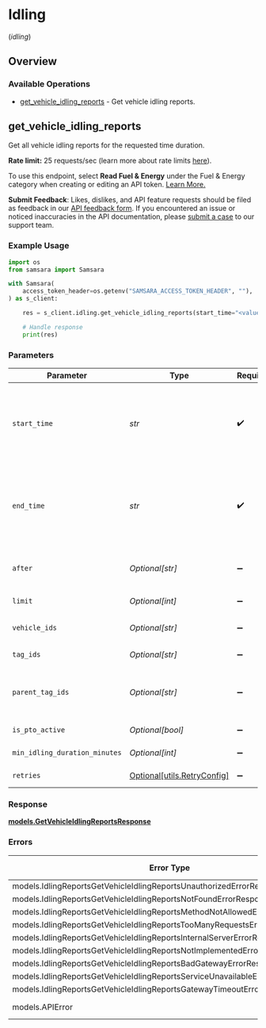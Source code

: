 # Idling
(*idling*)

## Overview

### Available Operations

* [get_vehicle_idling_reports](#get_vehicle_idling_reports) - Get vehicle idling reports.

## get_vehicle_idling_reports

Get all vehicle idling reports for the requested time duration.

 <b>Rate limit:</b> 25 requests/sec (learn more about rate limits <a href="https://developers.samsara.com/docs/rate-limits" target="_blank">here</a>).

To use this endpoint, select **Read Fuel & Energy** under the Fuel & Energy category when creating or editing an API token. <a href="https://developers.samsara.com/docs/authentication#scopes-for-api-tokens" target="_blank">Learn More.</a>
 

 **Submit Feedback**: Likes, dislikes, and API feature requests should be filed as feedback in our <a href="https://forms.gle/zkD4NCH7HjKb7mm69" target="_blank">API feedback form</a>. If you encountered an issue or noticed inaccuracies in the API documentation, please <a href="https://www.samsara.com/help" target="_blank">submit a case</a> to our support team.

### Example Usage

```python
import os
from samsara import Samsara

with Samsara(
    access_token_header=os.getenv("SAMSARA_ACCESS_TOKEN_HEADER", ""),
) as s_client:

    res = s_client.idling.get_vehicle_idling_reports(start_time="<value>", end_time="<value>")

    # Handle response
    print(res)

```

### Parameters

| Parameter                                                                                                                                                                                                                                                                                                                                                                                       | Type                                                                                                                                                                                                                                                                                                                                                                                            | Required                                                                                                                                                                                                                                                                                                                                                                                        | Description                                                                                                                                                                                                                                                                                                                                                                                     |
| ----------------------------------------------------------------------------------------------------------------------------------------------------------------------------------------------------------------------------------------------------------------------------------------------------------------------------------------------------------------------------------------------- | ----------------------------------------------------------------------------------------------------------------------------------------------------------------------------------------------------------------------------------------------------------------------------------------------------------------------------------------------------------------------------------------------- | ----------------------------------------------------------------------------------------------------------------------------------------------------------------------------------------------------------------------------------------------------------------------------------------------------------------------------------------------------------------------------------------------- | ----------------------------------------------------------------------------------------------------------------------------------------------------------------------------------------------------------------------------------------------------------------------------------------------------------------------------------------------------------------------------------------------- |
| `start_time`                                                                                                                                                                                                                                                                                                                                                                                    | *str*                                                                                                                                                                                                                                                                                                                                                                                           | :heavy_check_mark:                                                                                                                                                                                                                                                                                                                                                                              |  A start time in RFC 3339 format. Defaults to now if not provided. Millisecond precision and timezones are supported. Note that the most recent 72 hours of data may still be processing and is subject to change and latency, so it is not recommended to request data for the most recent 72 hours. (Examples: 2019-06-13T19:08:25Z, 2019-06-13T19:08:25.455Z, OR 2015-09-15T14:00:12-04:00). |
| `end_time`                                                                                                                                                                                                                                                                                                                                                                                      | *str*                                                                                                                                                                                                                                                                                                                                                                                           | :heavy_check_mark:                                                                                                                                                                                                                                                                                                                                                                              |  An end time in RFC 3339 format. Defaults to now if not provided. Millisecond precision and timezones are supported. Note that the most recent 72 hours of data may still be processing and is subject to change and latency, so it is not recommended to request data for the most recent 72 hours. (Examples: 2019-06-13T19:08:25Z, 2019-06-13T19:08:25.455Z, OR 2015-09-15T14:00:12-04:00).  |
| `after`                                                                                                                                                                                                                                                                                                                                                                                         | *Optional[str]*                                                                                                                                                                                                                                                                                                                                                                                 | :heavy_minus_sign:                                                                                                                                                                                                                                                                                                                                                                              |  If specified, this should be the endCursor value from the previous page of results. When present, this request will return the next page of results that occur immediately after the previous page of results.                                                                                                                                                                                 |
| `limit`                                                                                                                                                                                                                                                                                                                                                                                         | *Optional[int]*                                                                                                                                                                                                                                                                                                                                                                                 | :heavy_minus_sign:                                                                                                                                                                                                                                                                                                                                                                              | The limit for how many objects will be in the response. Default and max for this value is 512 objects.                                                                                                                                                                                                                                                                                          |
| `vehicle_ids`                                                                                                                                                                                                                                                                                                                                                                                   | *Optional[str]*                                                                                                                                                                                                                                                                                                                                                                                 | :heavy_minus_sign:                                                                                                                                                                                                                                                                                                                                                                              |  A filter on the data based on this comma-separated list of vehicle IDs and externalIds. Example: `vehicleIds=1234,5678,samsara.vin:1HGBH41JXMN109186`                                                                                                                                                                                                                                          |
| `tag_ids`                                                                                                                                                                                                                                                                                                                                                                                       | *Optional[str]*                                                                                                                                                                                                                                                                                                                                                                                 | :heavy_minus_sign:                                                                                                                                                                                                                                                                                                                                                                              |  A filter on the data based on this comma-separated list of tag IDs. Example: `tagIds=1234,5678`                                                                                                                                                                                                                                                                                                |
| `parent_tag_ids`                                                                                                                                                                                                                                                                                                                                                                                | *Optional[str]*                                                                                                                                                                                                                                                                                                                                                                                 | :heavy_minus_sign:                                                                                                                                                                                                                                                                                                                                                                              |  A filter on the data based on this comma-separated list of parent tag IDs, for use by orgs with tag hierarchies. Specifying a parent tag will implicitly include all descendent tags of the parent tag. Example: `parentTagIds=345,678`                                                                                                                                                        |
| `is_pto_active`                                                                                                                                                                                                                                                                                                                                                                                 | *Optional[bool]*                                                                                                                                                                                                                                                                                                                                                                                | :heavy_minus_sign:                                                                                                                                                                                                                                                                                                                                                                              | A filter on the data based on power take-off being active or inactive.                                                                                                                                                                                                                                                                                                                          |
| `min_idling_duration_minutes`                                                                                                                                                                                                                                                                                                                                                                   | *Optional[int]*                                                                                                                                                                                                                                                                                                                                                                                 | :heavy_minus_sign:                                                                                                                                                                                                                                                                                                                                                                              | A filter on the data based on a minimum idling duration.                                                                                                                                                                                                                                                                                                                                        |
| `retries`                                                                                                                                                                                                                                                                                                                                                                                       | [Optional[utils.RetryConfig]](../../models/utils/retryconfig.md)                                                                                                                                                                                                                                                                                                                                | :heavy_minus_sign:                                                                                                                                                                                                                                                                                                                                                                              | Configuration to override the default retry behavior of the client.                                                                                                                                                                                                                                                                                                                             |

### Response

**[models.GetVehicleIdlingReportsResponse](../../models/getvehicleidlingreportsresponse.md)**

### Errors

| Error Type                                                                     | Status Code                                                                    | Content Type                                                                   |
| ------------------------------------------------------------------------------ | ------------------------------------------------------------------------------ | ------------------------------------------------------------------------------ |
| models.IdlingReportsGetVehicleIdlingReportsUnauthorizedErrorResponseBody       | 401                                                                            | application/json                                                               |
| models.IdlingReportsGetVehicleIdlingReportsNotFoundErrorResponseBody           | 404                                                                            | application/json                                                               |
| models.IdlingReportsGetVehicleIdlingReportsMethodNotAllowedErrorResponseBody   | 405                                                                            | application/json                                                               |
| models.IdlingReportsGetVehicleIdlingReportsTooManyRequestsErrorResponseBody    | 429                                                                            | application/json                                                               |
| models.IdlingReportsGetVehicleIdlingReportsInternalServerErrorResponseBody     | 500                                                                            | application/json                                                               |
| models.IdlingReportsGetVehicleIdlingReportsNotImplementedErrorResponseBody     | 501                                                                            | application/json                                                               |
| models.IdlingReportsGetVehicleIdlingReportsBadGatewayErrorResponseBody         | 502                                                                            | application/json                                                               |
| models.IdlingReportsGetVehicleIdlingReportsServiceUnavailableErrorResponseBody | 503                                                                            | application/json                                                               |
| models.IdlingReportsGetVehicleIdlingReportsGatewayTimeoutErrorResponseBody     | 504                                                                            | application/json                                                               |
| models.APIError                                                                | 4XX, 5XX                                                                       | \*/\*                                                                          |